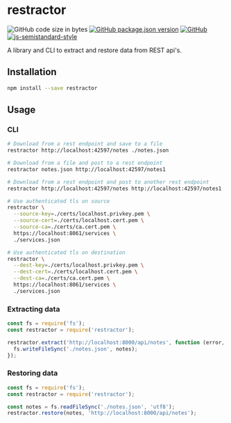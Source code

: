 # restractor
![GitHub code size in bytes](https://img.shields.io/github/languages/code-size/markwylde/restractor?style=flat-square)
[![GitHub package.json version](https://img.shields.io/github/package-json/v/markwylde/restractor?style=flat-square)](https://github.com/markwylde/restractor/blob/master/package.json)
[![GitHub](https://img.shields.io/github/license/markwylde/restractor?style=flat-square)](https://github.com/markwylde/restractor/blob/master/LICENSE)
[![js-semistandard-style](https://img.shields.io/badge/code%20style-semistandard-brightgreen.svg?style=flat-square)](https://github.com/standard/semistandard)

A library and CLI to extract and restore data from REST api's.

## Installation
```bash
npm install --save restractor
```

## Usage
### CLI
```bash
# Download from a rest endpoint and save to a file
restractor http://localhost:42597/notes ./notes.json

# Download from a file and post to a rest endpoint
restractor notes.json http://localhost:42597/notes1

# Download from a rest endpoint and post to another rest endpoint
restractor http://localhost:42597/notes http://localhost:42597/notes1

# Use authenticated tls on source
restractor \
  --source-key=./certs/localhost.privkey.pem \
  --source-cert=./certs/localhost.cert.pem \
  --source-ca=./certs/ca.cert.pem \
  https://localhost:8061/services \
  ./services.json

# Use authenticated tls on destination
restractor \
  --dest-key=./certs/localhost.privkey.pem \
  --dest-cert=./certs/localhost.cert.pem \
  --dest-ca=./certs/ca.cert.pem \
  https://localhost:8061/services \
  ./services.json
```

### Extracting data
```javascript
const fs = require('fs');
const restractor = require('restractor');

restractor.extract('http://localhost:8000/api/notes', function (error, notes) {
  fs.writeFileSync('./notes.json', notes);
});
```

### Restoring data
```javascript
const fs = require('fs');
const restractor = require('restractor');

const notes = fs.readFileSync('./notes.json', 'utf8');
restractor.restore(notes, 'http://localhost:8000/api/notes');
```
